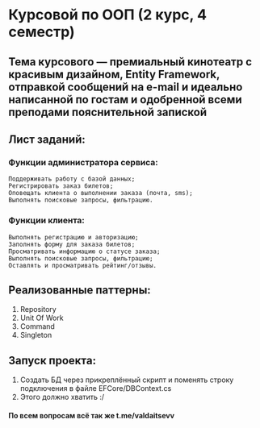# Курсовой по ООП (2 курс, 4 семестр)
## Тема курсового — премиальный кинотеатр с красивым дизайном, Entity Framework, отправкой сообщений на e-mail и идеально написанной по гостам и одобренной всеми преподами пояснительной запиской
##
## Лист заданий:
### Функции администратора сервиса:
    Поддерживать работу c базой данных; 
    Регистрировать заказ билетов;
    Оповещать клиента о выполнении заказа (почта, sms); 
    Выполнять поисковые запросы, фильтрацию. 
### Функции клиента: 
    Выполнять регистрацию и авторизацию; 
    Заполнять форму для заказа билетов;
    Просматривать информацию о статусе заказа;
    Выполнять поисковые запросы, фильтрацию; 
    Оставлять и просматривать рейтинг/отзывы.

## Реализованные паттерны:
  1. Repository
  2. Unit Of Work
  3. Command
  4. Singleton

## Запуск проекта:
  1. Создать БД через прикреплённый скрипт и поменять строку подключения в файле EFCore/DBContext.cs
  2. Этого должно хватить :/

#### По всем вопросам всё так же t.me/valdaitsevv
